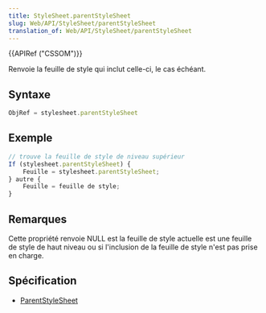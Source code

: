```yaml
---
title: StyleSheet.parentStyleSheet
slug: Web/API/StyleSheet/parentStyleSheet
translation_of: Web/API/StyleSheet/parentStyleSheet
---
```

{{APIRef ("CSSOM")}}

Renvoie la feuille de style qui inclut celle-ci, le cas échéant.

## Syntaxe

```js
ObjRef = stylesheet.parentStyleSheet
```

## Exemple

```js
// trouve la feuille de style de niveau supérieur
If (stylesheet.parentStyleSheet) {
    Feuille = stylesheet.parentStyleSheet;
} autre {
    Feuille = feuille de style;
}
```

## Remarques

Cette propriété renvoie NULL est la feuille de style actuelle est une feuille de style de haut niveau ou si l'inclusion de la feuille de style n'est pas prise en charge.

## Spécification

- [ParentStyleSheet](http://www.w3.org/TR/2000/REC-DOM-Level-2-Style-20001113/stylesheets.html#StyleSheets-StyleSheet-parentStyleSheet)
